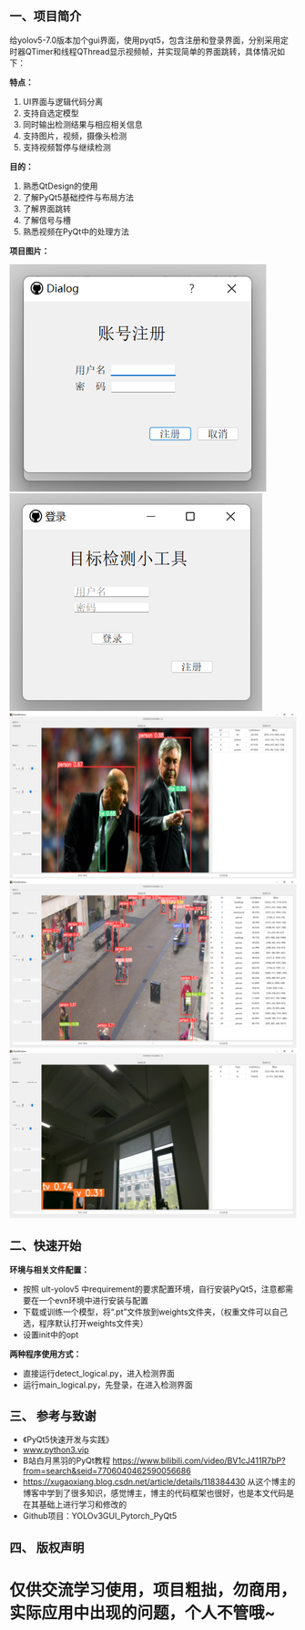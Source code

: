 ## **一、项目简介**
给yolov5-7.0版本加个gui界面，使用pyqt5，包含注册和登录界面，分别采用定时器QTimer和线程QThread显示视频帧，并实现简单的界面跳转，具体情况如下：

**特点：**
 1. UI界面与逻辑代码分离
 2. 支持自选定模型
 3. 同时输出检测结果与相应相关信息
 4. 支持图片，视频，摄像头检测
 5. 支持视频暂停与继续检测

**目的：**
 1. 熟悉QtDesign的使用
 2. 了解PyQt5基础控件与布局方法
 3. 了解界面跳转
 4. 了解信号与槽
 5. 熟悉视频在PyQt中的处理方法

**项目图片：**

![登录界面](data/register.png)
![注册界面](data/login.png)
![图片检测](data/picture.png)
![视频检测](data/video.png)
![摄像头检测](data/camera.png)

## **二、快速开始**
**环境与相关文件配置：**
 - 按照 ult-yolov5 中requirement的要求配置环境，自行安装PyQt5，注意都需要在一个evn环境中进行安装与配置
 - 下载或训练一个模型，将“.pt”文件放到weights文件夹，（权重文件可以自己选，程序默认打开weights文件夹）
 - 设置init中的opt

**两种程序使用方式：**

 - 直接运行detect_logical.py，进入检测界面
 - 运行main_logical.py，先登录，在进入检测界面

## **三、 参考与致谢**
 - 《PyQt5快速开发与实践》
 -  www.python3.vip
 - B站白月黑羽的PyQt教程 https://www.bilibili.com/video/BV1cJ411R7bP?from=search&seid=7706040462590056686
 - https://xugaoxiang.blog.csdn.net/article/details/118384430 从这个博主的博客中学到了很多知识，感觉博主，博主的代码框架也很好，也是本文代码是在其基础上进行学习和修改的
 - Github项目：YOLOv3GUI_Pytorch_PyQt5

## **四、 版权声明**
仅供交流学习使用，项目粗拙，勿商用，实际应用中出现的问题，个人不管哦~
=======

